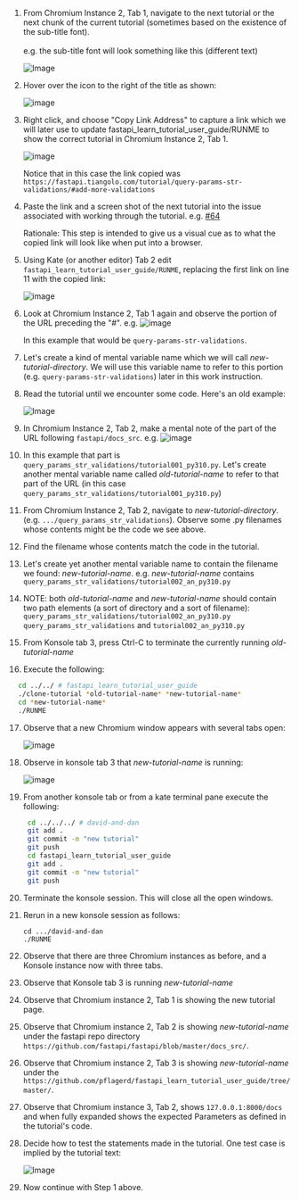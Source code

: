 1. From Chromium Instance 2, Tab 1, navigate to the next tutorial or the next chunk of the current tutorial (sometimes based on the existence of the sub-title font).
     <br><br>e.g. the sub-title font will look something like this (different text)

     ![Image](https://github.com/user-attachments/assets/87a516aa-6cf3-4bd5-a5a3-f9e01148cadb)

2. Hover over the icon to the right of the title as shown:

   ![image](https://github.com/user-attachments/assets/d0c091d0-896d-4da8-86fc-cbdf74ef3ecd)

3. Right click, and choose "Copy Link Address" to capture a link which we will later use to update fastapi_learn_tutorial_user_guide/RUNME to show the correct tutorial in Chromium Instance 2, Tab 1.

   ![image](https://github.com/user-attachments/assets/c0e91164-3fb3-404e-8c75-0231a503e352)

   Notice that in this case the link copied was `https://fastapi.tiangolo.com/tutorial/query-params-str-validations/#add-more-validations`

4. Paste the link and a screen shot of the next tutorial into the issue associated with working through the tutorial. e.g. [#64](https://github.com/pflagerd/fastapi_learn_tutorial_user_guide/issues/64)

   Rationale: This step is intended to give us a visual cue as to what the copied link will look like when put into a browser.


6. Using Kate (or another editor) Tab 2 edit `fastapi_learn_tutorial_user_guide/RUNME`, replacing the first link on line 11 with the copied link:

   ![image](https://github.com/user-attachments/assets/da7f2b20-b8ce-4584-88f4-3982b54f4575)
   
7. Look at Chromium Instance 2, Tab 1 again and observe the portion of the URL preceding the "#". e.g.
   ![image](https://github.com/user-attachments/assets/c56a6bcc-e8bc-42fc-82ce-3b0f641607e5)

     In this example that would be `query-params-str-validations`.
8. Let's create a kind of mental variable name which we will call *new-tutorial-directory*. We will use this variable name to refer to this portion (e.g. `query-params-str-validations`) later in this work instruction.
9. Read the tutorial until we encounter some code. Here's an old example:

     ![Image](https://github.com/user-attachments/assets/eab3c212-b07c-4818-a331-6033fd0af548)

10. In Chromium Instance 2, Tab 2, make a mental note of the part of the URL following `fastapi/docs_src`. e.g.
   ![image](https://github.com/user-attachments/assets/d66aaa2f-588b-4d68-85aa-65545b894325)

11. In this example that part is `query_params_str_validations/tutorial001_py310.py`.  Let's create another mental variable name called *old-tutorial-name* to refer to that part of the URL (in this case `query_params_str_validations/tutorial001_py310.py`)
12. From Chromium Instance 2, Tab 2, navigate to *new-tutorial-directory*. (e.g. `.../query_params_str_validations`).  Observe some .py filenames whose contents might be the code we see above.
13. Find the filename whose contents match the code in the tutorial.
14. Let's create yet another mental variable name to contain the filename we found: *new-tutorial-name*.  e.g. *new-tutorial-name* contains `query_params_str_validations/tutorial002_an_py310.py`
15. NOTE: both *old-tutorial-name* and *new-tutorial-name* should contain two path elements (a sort of directory and a sort of filename): `query_params_str_validations/tutorial002_an_py310.py` `query_params_str_validations` and `tutorial002_an_py310.py`    
16.  From Konsole tab 3, press Ctrl-C to terminate the currently running *old-tutorial-name*
17.  Execute the following:
   ``` bash
     cd ../../ # fastapi_learn_tutorial_user_guide
     ./clone-tutorial *old-tutorial-name* *new-tutorial-name*
     cd *new-tutorial-name*
     ./RUNME
   ```
17. Observe that a new Chromium window appears with several tabs open:

     ![image](https://github.com/user-attachments/assets/b5097f1c-88b4-43a7-b31f-c56b0d0917ae)

18. Observe in konsole tab 3 that *new-tutorial-name* is running:

     ![image](https://github.com/user-attachments/assets/da4811c9-3576-47e0-9b4b-015b23fe2bfb)

19. From another konsole tab or from a kate terminal pane execute the following:
    ```bash
     cd ../../../ # david-and-dan
     git add .
     git commit -m "new tutorial"
     git push
     cd fastapi_learn_tutorial_user_guide
     git add .
     git commit -m "new tutorial"
     git push
    ```
20. Terminate the konsole session. This will close all the open windows.
21. Rerun in a new konsole session as follows:
    ```
    cd .../david-and-dan
    ./RUNME
    ```
22. Observe that there are three Chromium instances as before, and a Konsole instance now with three tabs.
23. Observe that Konsole tab 3 is running *new-tutorial-name*
24. Observe that Chromium instance 2, Tab 1 is showing the new tutorial page.
25. Observe that Chromium instance 2, Tab 2 is showing *new-tutorial-name* under the fastapi repo directory `https://github.com/fastapi/fastapi/blob/master/docs_src/`.
26. Observe that Chromium instance 2, Tab 3 is showing *new-tutorial-name* under the `https://github.com/pflagerd/fastapi_learn_tutorial_user_guide/tree/master/`.
27. Observe that Chromium instance 3, Tab 2, shows `127.0.0.1:8000/docs` and when fully expanded shows the expected Parameters as defined in the tutorial's code.
28. Decide how to test the statements made in the tutorial. One test case is implied by the tutorial text:

     ![Image](https://github.com/user-attachments/assets/606eb18d-4328-40dd-94ea-e976e1aede61)

29. Now continue with Step 1 above.
